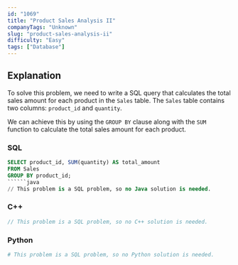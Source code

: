 ```yaml
---
id: "1069"
title: "Product Sales Analysis II"
companyTags: "Unknown"
slug: "product-sales-analysis-ii"
difficulty: "Easy"
tags: ["Database"]
---
```


## Explanation

To solve this problem, we need to write a SQL query that calculates the total sales amount for each product in the `Sales` table. The `Sales` table contains two columns: `product_id` and `quantity`.

We can achieve this by using the `GROUP BY` clause along with the `SUM` function to calculate the total sales amount for each product.
### SQL

```sql
SELECT product_id, SUM(quantity) AS total_amount
FROM Sales
GROUP BY product_id;
``````java
// This problem is a SQL problem, so no Java solution is needed.
```

### C++

```cpp
// This problem is a SQL problem, so no C++ solution is needed.
```

### Python

```python
# This problem is a SQL problem, so no Python solution is needed.
```